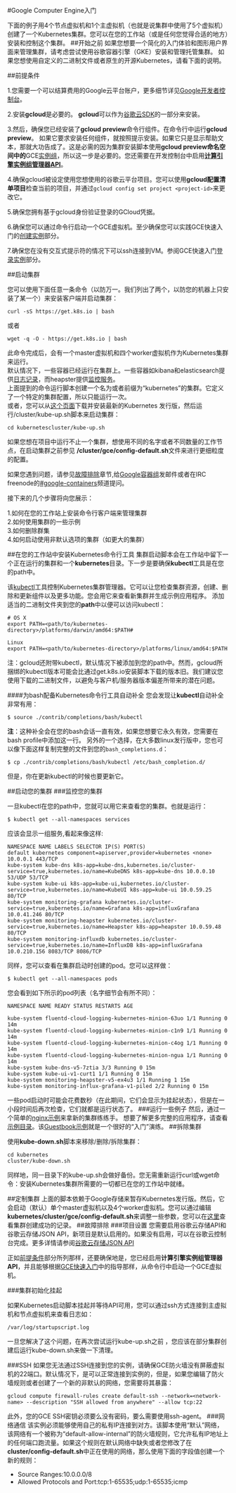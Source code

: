 #Google Computer Engine入门
 
下面的例子用4个节点虚拟机和1个主虚拟机（也就是说集群中使用了5个虚拟机）创建了一个Kubernetes集群。您可以在您的工作站（或是任何您觉得合适的地方）安装和控制这个集群。
##开始之前
如果您想要一个简化的入门体验和图形用户界面来管理集群，请考虑尝试使用谷歌容器引擎（GKE）安装和管理托管集群。
如果您想使用自定义的二进制文件或者原生的开源Kubernetes，请看下面的说明。

##前提条件

1.您需要一个可以结算费用的Google云平台账户，更多细节详见[Google开发者控制台](http://cloud.google.com/console)。

2.安装**gcloud**是必要的。 **gcloud**可以作为[谷歌云SDK](https://cloud.google.com/sdk/)的一部分来安装。

3.然后，确保您已经安装了**gcloud preview**命令行组件。在命令行中运行**gcloud preview**。 如果它要求安装任何组件，就按照提示安装。如果它只是显示帮助文本，那就大功告成了。这是必需的因为集群安装脚本使用**gcloud preview命名空间中的**GCE[实例组](https://cloud.google.com/compute/docs/instance-groups/)，所以这一步是必要的。您还需要在开发控制台中启用[**计算引擎实例组管理器API**](https://developers.google.com/console/help/new/#activatingapis)。

4.确保gcloud被设定使用您想使用的谷歌云平台项目。您可以使用**gcloud配置清单项目**检查当前的项目，并通过`gcloud config set project <project-id>`来更改它。

5.确保您拥有基于gcloud身份验证登录的GCloud凭据。

6.确保您可以通过命令行启动一个GCE虚拟机。至少确保您可以实践GCE快速入门的[创建实例](https://cloud.google.com/compute/docs/instances/#startinstancegcloud)部分。

7.确保您在没有交互式提示符的情况下可以ssh连接到VM。参阅GCE快速入门[登录实例](https://cloud.google.com/compute/docs/instances/#sshing)部分。

##启动集群

您可以使用下面任意一条命令（以防万一。我们列出了两个，以防您的机器上只安装了某一个）来安装客户端并启动集群：

```
curl -sS https://get.k8s.io | bash
```  
或者

```
wget -q -O - https://get.k8s.io | bash
```
此命令完成后，会有一个master虚拟机和四个worker虚拟机作为Kubernetes集群来运行。  
默认情况下，一些容器已经运行在集群上。一些容器如kibana和elasticsearch提供[日志记录](http://kubernetes.io/v1.0/docs/getting-started-guides/logging.html)，而heapster提供[监控服务](http://releases.k8s.io/v1.0.6/cluster/addons/cluster-monitoring/README.md)。  
上面提到的命令运行脚本创建一个名为或者前缀为“kubernetes”的集群。它定义了一个特定的集群配置，所以只能运行一次。  
或者，您可以从[这个页面](https://github.com/kubernetes/kubernetes/releases)下载并安装最新的Kubernetes 发行版，然后运行<kubernetes>/cluster/kube-up.sh脚本来启动集群：

```
cd kubernetescluster/kube-up.sh
```

如果您想在项目中运行不止一个集群，想使用不同的名字或者不同数量的工作节点，在启动集群之前参见
**<kubernetes>/cluster/gce/config-default.sh**文件来进行更细粒度的配置。

如果您遇到问题，请参见[故障排除](http://kubernetes.io/v1.0/docs/getting-started-guides/gce.html#troubleshooting)章节,给[Google容器组](https://groups.google.com/forum/#!forum/google-containers)发邮件或者在IRC freenode的[#google-containers](http://webchat.freenode.net/?channels=google-containers)频道提问。

接下来的几个步骤将向您展示：

1.如何在您的工作站上安装命令行客户端来管理集群  
2.如何使用集群的一些示例  
3.如何删除群集  
4.如何启动使用非默认选项的集群（如更大的集群）


##在您的工作站中安装Kubernetes命令行工具
集群启动脚本会在工作站中留下一个正在运行的集群和一个**kubernetes**目录。下一步是要确保**kubectl**工具是在您的path中。  

该[kubectl](http://kubernetes.io/v1.0/docs/user-guide/kubectl/kubectl.html)工具控制Kubernetes集群管理器。它可以让您检查集群资源，创建、删除和更新组件以及更多功能。您会用它来查看新集群并生成示例应用程序。
添加适当的二进制文件夹到您的**path**中以便可以访问kubectl：

```
# OS X
export PATH=<path/to/kubernetes-directory>/platforms/darwin/amd64:$PATH# 

Linux
export PATH=<path/to/kubernetes-directory>/platforms/linux/amd64:$PATH
```

注：gcloud还附带kubectl，默认情况下被添加到您的path中。然而，gcloud所捆绑的kubectl版本可能会比通过get.k8s.io安装脚本下载的版本旧。我们建议您使用下载的二进制文件，以避免与客户机/服务器版本偏差所带来的潜在问题。

####为bash配备Kubernetes命令行工具自动补全
您会发现让**kubectl**自动补全非常有用：

```
$ source ./contrib/completions/bash/kubectl

```
**注**：这种补全会在您的bash会话一直有效，如果您想要它永久有效，您需要在bash profile中添加这一行。
另外的一个选择，在大多数linux发行版中，您也可以像下面这样复制完整的文件到您的`bash_completions.d`：

```
$ cp ./contrib/completions/bash/kubectl /etc/bash_completion.d/

```
但是，你在更新kubectl的时候也要更新它。

##启动您的集群
###监控您的集群

一旦kubectl在您的path中，您就可以用它来查看您的集群。也就是运行：

```
$ kubectl get --all-namespaces services
```

应该会显示一组服务,看起来像这样:

```
NAMESPACE NAME LABELS SELECTOR IP(S) PORT(S)
default kubernetes component=apiserver,provider=kubernetes <none> 10.0.0.1 443/TCP
kube-system kube-dns k8s-app=kube-dns,kubernetes.io/cluster-service=true,kubernetes.io/name=KubeDNS k8s-app=kube-dns 10.0.0.10 53/UDP 53/TCP
kube-system kube-ui k8s-app=kube-ui,kubernetes.io/cluster-service=true,kubernetes.io/name=KubeUI k8s-app=kube-ui 10.0.59.25 80/TCP
kube-system monitoring-grafana kubernetes.io/cluster-service=true,kubernetes.io/name=Grafana k8s-app=influxGrafana 10.0.41.246 80/TCP
kube-system monitoring-heapster kubernetes.io/cluster-service=true,kubernetes.io/name=Heapster k8s-app=heapster 10.0.59.48 80/TCP
kube-system monitoring-influxdb kubernetes.io/cluster-service=true,kubernetes.io/name=InfluxDB k8s-app=influxGrafana 10.0.210.156 8083/TCP 8086/TCP
```
同样，您可以查看在集群启动时创建的pod。您可以这样做：

```
$ kubectl get --all-namespaces pods
```
您会看到如下所示的pod列表（名字细节会有所不同）：

```
NAMESPACE NAME READY STATUS RESTARTS AGE

kube-system fluentd-cloud-logging-kubernetes-minion-63uo 1/1 Running 0 14m
kube-system fluentd-cloud-logging-kubernetes-minion-c1n9 1/1 Running 0 14m
kube-system fluentd-cloud-logging-kubernetes-minion-c4og 1/1 Running 0 14m
kube-system fluentd-cloud-logging-kubernetes-minion-ngua 1/1 Running 0 14m
kube-system kube-dns-v5-7ztia 3/3 Running 0 15m
kube-system kube-ui-v1-curt1 1/1 Running 0 15m
kube-system monitoring-heapster-v5-ex4u3 1/1 Running 1 15m
kube-system monitoring-influx-grafana-v1-piled 2/2 Running 0 15m
```
一些pod启动时可能会花费数秒（在此期间，它们会显示为挂起状态），但是在一小段时间后再次检查，它们就都是运行状态了。
###运行一些例子
然后，通过一个简单的[nginx示例](http://kubernetes.io/v1.0/docs/user-guide/simple-nginx.html)来拿新的集群练练手。
想要了解更多完整的应用程序，请查看[示例目录](http://kubernetes.io/v1.0/examples/)。该[Guestbook示例](http://kubernetes.io/v1.0/examples/guestbook/)就是一个很好的“入门”演练。
##拆除集群

使用**kube-down.sh**脚本来移除/删除/拆除集群：

```
cd kubernetes
cluster/kube-down.sh
```
同样地，同一目录下的kube-up.sh会做好备份。您无需重新运行curl或wget命令：安装Kubernetes集群所需要的一切都已在您的工作站中就绪。

##定制集群
上面的脚本依赖于Google存储来暂存Kubernetes发行版。然后，它会启动（默认）单个master虚拟机以及4个worker虚拟机。您可以通过编辑**kubernetes/cluster/gce/config-default.sh**来调整一些参数，您可以在[这里](https://gist.github.com/satnam6502/fc689d1b46db9772adea)查看集群创建成功的记录。
##故障排除
###项目设置
您需要启用谷歌云存储API和谷歌云存储JSON API，新项目是默认启用的。如果没有启用，可以在谷歌云控制台完成。更多详情请参阅[谷歌云存储JSON API](https://cloud.google.com/storage/docs/json_api/)

正如[前提条件](#前提条件)部分所列那样，还要确保地是，您已经启用**计算引擎实例组管理器API**，并且能够根据[GCE快速入门](https://cloud.google.com/compute/docs/quickstart)中的指导那样，从命令行中启动一个GCE虚拟机。

###集群初始化挂起

如果Kubernetes启动脚本挂起并等待API可用，您可以通过ssh方式连接到主虚拟机和节点虚拟机来查看日志如：

```
/var/log/startupscript.log
```

一旦您解决了这个问题，在再次尝试运行kube-up.sh之前
，您应该在部分集群创建后运行kube-down.sh来做一下清理。

###SSH
如果您无法通过SSH连接到您的实例，请确保GCE防火墙没有屏蔽虚拟机的22端口。默认情况下，是可以正常连接到实例的，但是，如果您编辑了防火墙规则或者创建了一个新的非默认的网络，您需要将其暴露：
```
gcloud compute firewall-rules create default-ssh --network=<network-name> --description "SSH allowed from anywhere" --allow tcp:22
```
此外，您的GCE SSH密钥必须要么没有密码，要么需要使用ssh-agent。
###网络通信
该实例必须能够使用自己的私有IP连接到对方。该脚本使用“默认”网络，该网络有一个被称为“default-allow-internal”的防火墙规则，它允许私有IP地址上的任何端口跑流量。如果这个规则在默认网络中缺失或者您修改了在**cluster/config-default.sh**中正在使用的网络，那么使用下面的字段值创建一个新的规则：  

- Source Ranges:10.0.0.0/8
- Allowed Protocols and Port:tcp:1-65535;udp:1-65535;icmp
